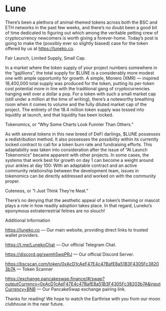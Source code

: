 # Lune
There’s been a plethora of animal-themed tokens across both the BSC and ETH networks in the past few weeks, and there’s no doubt been a good bit of time dedicated to figuring out which among the veritable petting crew of cryptocurrency newcomers is worth giving a forever-home. Today’s post is going to make the (possibly ever so slightly biased) case for the token offered by us at https://luneko.co.

Fair Launch, Limited Supply, Small Cap.

In a market where the token supply of your project numbers somewhere in the “gajillions”, the total supply for $LUNE is a considerably more modest one with ample opportunity for growth. A simple, Monero (XMR) — inspired 18,400,000 total supply was produced for the token, putting its per-token cost potential more in line with the traditional gang of cryptocurrencies hanging well over a dollar a pop. For a token with such a small market cap (still under a million at the time of writing), there’s a noteworthy breathing room when it comes to volume and the fully diluted market cap of the project. The entirety of the 18.4 million token supply was tossed into liquidity at launch, and that liquidity has been locked.

Tokenomics, or “Why Some Charts Look Funnier Than Others.”

As with several tokens in this new breed of DeFi darlings, $LUNE possesses a redistribution method. It also possesses the possibility within its currently locked contract to call for a token burn rate and fundraising efforts. This adaptability was taken into consideration after the issue of “At Launch Tokenomics” became apparent with other projects. In some cases, the systems that work best for growth on day 1 can become a weight around your ankles at day 100: With an adaptable contract and an active community relationship between the development team, issues in tokenomics can be directly addressed and worked on with the community proper.

Cuteness, or “I Just Think They’re Neat.”

There’s no denying that the aesthetic appeal of a token’s theming or mascot plays a role in how readily adoption takes place. In that regard, Luneko’s eponymous extraterrestrial felines are no slouch!

Additional Information

https://luneko.co — Our main website, providing direct links to trusted wallet providers.

https://t.me/LunekoChat — Our official Telegram Chat.

https://discord.gg/swmh5wpPRJ — Our official Discord Server.

https://bscscan.com/token/0xAcD1cAeF47E4c47BafE8a51B3F4305Fc38203b7A — Token Scanner

https://exchange.pancakeswap.finance/#/swap?outputCurrency=0xAcD1cAeF47E4c47BafE8a51B3F4305Fc38203b7A&inputCurrency=BNB — Our PancakeSwap exchange pairing link.

Thanks for reading! We hope to watch the Earthrise with you from our moon clubhouse in the near future.




